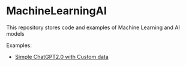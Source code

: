 # MachineLearningAI
This repository stores code and examples of Machine Learning and AI models

Examples:
- [Simple ChatGPT2.0 with Custom data](examples/1_SimpleGPT2.ipynb)
